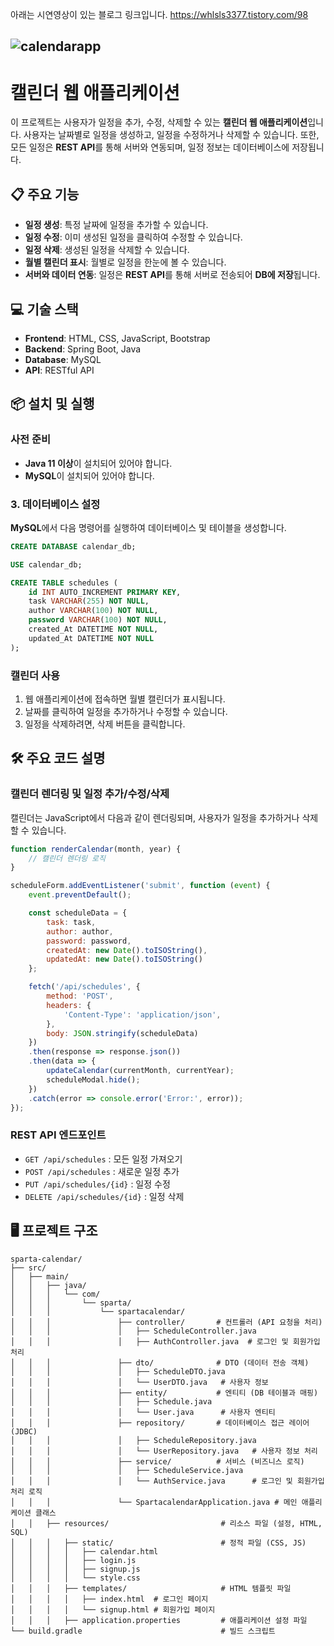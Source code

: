 아래는 시연영상이 있는 블로그 링크입니다.
https://whlsls3377.tistory.com/98

![calendarapp](https://github.com/user-attachments/assets/ecd21148-6927-41be-8c6f-d7faeb6a8fc7)
---

# 캘린더 웹 애플리케이션

이 프로젝트는 사용자가 일정을 추가, 수정, 삭제할 수 있는 **캘린더 웹 애플리케이션**입니다. 사용자는 날짜별로 일정을 생성하고, 일정을 수정하거나 삭제할 수 있습니다. 또한, 모든 일정은 **REST API**를 통해 서버와 연동되며, 일정 정보는 데이터베이스에 저장됩니다.

## 📋 주요 기능

- **일정 생성**: 특정 날짜에 일정을 추가할 수 있습니다.
- **일정 수정**: 이미 생성된 일정을 클릭하여 수정할 수 있습니다.
- **일정 삭제**: 생성된 일정을 삭제할 수 있습니다.
- **월별 캘린더 표시**: 월별로 일정을 한눈에 볼 수 있습니다.
- **서버와 데이터 연동**: 일정은 **REST API**를 통해 서버로 전송되어 **DB에 저장**됩니다.

## 💻 기술 스택

- **Frontend**: HTML, CSS, JavaScript, Bootstrap
- **Backend**: Spring Boot, Java
- **Database**: MySQL
- **API**: RESTful API

## 📦 설치 및 실행

### 사전 준비

- **Java 11 이상**이 설치되어 있어야 합니다.
- **MySQL**이 설치되어 있어야 합니다.

### 3. 데이터베이스 설정

**MySQL**에서 다음 명령어를 실행하여 데이터베이스 및 테이블을 생성합니다.

```sql
CREATE DATABASE calendar_db;

USE calendar_db;

CREATE TABLE schedules (
    id INT AUTO_INCREMENT PRIMARY KEY,
    task VARCHAR(255) NOT NULL,
    author VARCHAR(100) NOT NULL,
    password VARCHAR(100) NOT NULL,
    created_At DATETIME NOT NULL,
    updated_At DATETIME NOT NULL
);
```

### 캘린더 사용

1. 웹 애플리케이션에 접속하면 월별 캘린더가 표시됩니다.
2. 날짜를 클릭하여 일정을 추가하거나 수정할 수 있습니다.
3. 일정을 삭제하려면, 삭제 버튼을 클릭합니다.

## 🛠️ 주요 코드 설명

### 캘린더 렌더링 및 일정 추가/수정/삭제

캘린더는 JavaScript에서 다음과 같이 렌더링되며, 사용자가 일정을 추가하거나 삭제할 수 있습니다.

```javascript
function renderCalendar(month, year) {
    // 캘린더 렌더링 로직
}

scheduleForm.addEventListener('submit', function (event) {
    event.preventDefault();

    const scheduleData = {
        task: task,
        author: author,
        password: password,
        createdAt: new Date().toISOString(),
        updatedAt: new Date().toISOString()
    };

    fetch('/api/schedules', {
        method: 'POST',
        headers: {
            'Content-Type': 'application/json',
        },
        body: JSON.stringify(scheduleData)
    })
    .then(response => response.json())
    .then(data => {
        updateCalendar(currentMonth, currentYear);
        scheduleModal.hide();
    })
    .catch(error => console.error('Error:', error));
});
```

### REST API 엔드포인트

- `GET /api/schedules` : 모든 일정 가져오기
- `POST /api/schedules` : 새로운 일정 추가
- `PUT /api/schedules/{id}` : 일정 수정
- `DELETE /api/schedules/{id}` : 일정 삭제

## 🖥️ 프로젝트 구조

```
sparta-calendar/
├── src/
│   ├── main/
│   │   ├── java/
│   │   │   └── com/
│   │   │       └── sparta/
│   │   │           └── spartacalendar/
│   │   │               ├── controller/       # 컨트롤러 (API 요청을 처리)
│   │   │               │   ├── ScheduleController.java
│   │   │               │   ├── AuthController.java  # 로그인 및 회원가입 처리
│   │   │               ├── dto/              # DTO (데이터 전송 객체)
│   │   │               │   ├── ScheduleDTO.java
│   │   │               │   └── UserDTO.java   # 사용자 정보
│   │   │               ├── entity/           # 엔티티 (DB 테이블과 매핑)
│   │   │               │   ├── Schedule.java
│   │   │               │   └── User.java      # 사용자 엔티티
│   │   │               ├── repository/       # 데이터베이스 접근 레이어 (JDBC)
│   │   │               │   ├── ScheduleRepository.java
│   │   │               │   └── UserRepository.java   # 사용자 정보 처리
│   │   │               ├── service/          # 서비스 (비즈니스 로직)
│   │   │               │   ├── ScheduleService.java
│   │   │               │   └── AuthService.java      # 로그인 및 회원가입 처리 로직
│   │   │               └── SpartacalendarApplication.java # 메인 애플리케이션 클래스
│   │   ├── resources/                         # 리소스 파일 (설정, HTML, SQL)
│   │   │   ├── static/                        # 정적 파일 (CSS, JS)
│   │   │   │   ├── calendar.html
│   │   │   │   ├── login.js
│   │   │   │   ├── signup.js
│   │   │   │   └── style.css
│   │   │   ├── templates/                     # HTML 템플릿 파일
│   │   │   │   ├── index.html  # 로그인 페이지
│   │   │   │   └── signup.html # 회원가입 페이지
│   │   │   ├── application.properties         # 애플리케이션 설정 파일
└── build.gradle                               # 빌드 스크립트
```
